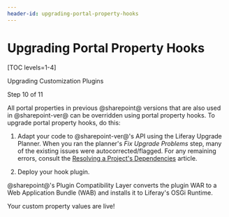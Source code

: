 ```yaml
---
header-id: upgrading-portal-property-hooks
---
```


# Upgrading Portal Property Hooks

[TOC levels=1-4]

<div class="learn-path-step row">
    <p id="stepTitle">Upgrading Customization Plugins</p><p>Step 10 of 11</p>
</div>

All portal properties in previous @sharepoint@ versions that are also used in
@sharepoint-ver@ can be overridden using portal property hooks. To upgrade portal
property hooks, do this:

1.  Adapt your code to @sharepoint-ver@'s API using the Liferay Upgrade Planner. When
    you ran the planner's *Fix Upgrade Problems* step, many of the existing
    issues were autocorrected/flagged. For any remaining errors, consult the
    [Resolving a Project's Dependencies](/docs/7-2/tutorials/-/knowledge_base/t/resolving-a-projects-dependencies)
    article.

2.  Deploy your hook plugin.

@sharepoint@'s Plugin Compatibility Layer converts the plugin WAR to a Web
Application Bundle (WAB) and installs it to Liferay's OSGi Runtime.

Your custom property values are live!
